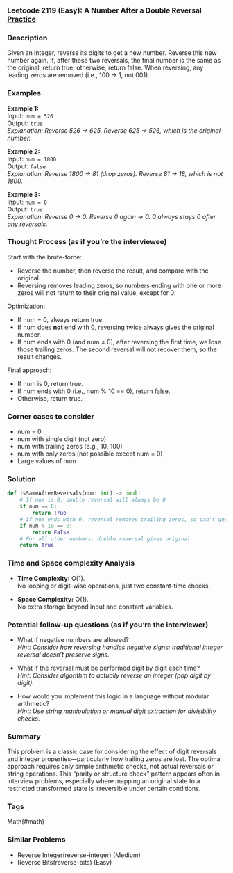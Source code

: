 ### Leetcode 2119 (Easy): A Number After a Double Reversal [Practice](https://leetcode.com/problems/a-number-after-a-double-reversal)

### Description  
Given an integer, reverse its digits to get a new number. Reverse this new number again. If, after these two reversals, the final number is the same as the original, return true; otherwise, return false. When reversing, any leading zeros are removed (i.e., 100 → 1, not 001).

### Examples  

**Example 1:**  
Input: `num = 526`  
Output: `true`  
*Explanation: Reverse 526 → 625. Reverse 625 → 526, which is the original number.*

**Example 2:**  
Input: `num = 1800`  
Output: `false`  
*Explanation: Reverse 1800 → 81 (drop zeros). Reverse 81 → 18, which is not 1800.*

**Example 3:**  
Input: `num = 0`  
Output: `true`  
*Explanation: Reverse 0 → 0. Reverse 0 again → 0. 0 always stays 0 after any reversals.*

### Thought Process (as if you’re the interviewee)  

Start with the brute-force: 
- Reverse the number, then reverse the result, and compare with the original.
- Reversing removes leading zeros, so numbers ending with one or more zeros will not return to their original value, except for 0.

Optimization:
- If num = 0, always return true.
- If num does **not** end with 0, reversing twice always gives the original number.
- If num ends with 0 (and num ≠ 0), after reversing the first time, we lose those trailing zeros. The second reversal will not recover them, so the result changes.

Final approach:  
- If num is 0, return true.
- If num ends with 0 (i.e., num % 10 == 0), return false.
- Otherwise, return true.

### Corner cases to consider  
- num = 0
- num with single digit (not zero)
- num with trailing zeros (e.g., 10, 100)
- num with only zeros (not possible except num = 0)
- Large values of num

### Solution

```python
def isSameAfterReversals(num: int) -> bool:
    # If num is 0, double reversal will always be 0
    if num == 0:
        return True
    # If num ends with 0, reversal removes trailing zeros, so can't get original back
    if num % 10 == 0:
        return False
    # For all other numbers, double reversal gives original
    return True
```

### Time and Space complexity Analysis  

- **Time Complexity:** O(1).  
  No looping or digit-wise operations, just two constant-time checks.

- **Space Complexity:** O(1).  
  No extra storage beyond input and constant variables.

### Potential follow-up questions (as if you’re the interviewer)  

- What if negative numbers are allowed?  
  *Hint: Consider how reversing handles negative signs; traditional integer reversal doesn’t preserve signs.*

- What if the reversal must be performed digit by digit each time?  
  *Hint: Consider algorithm to actually reverse an integer (pop digit by digit).*

- How would you implement this logic in a language without modular arithmetic?  
  *Hint: Use string manipulation or manual digit extraction for divisibility checks.*

### Summary
This problem is a classic case for considering the effect of digit reversals and integer properties—particularly how trailing zeros are lost. The optimal approach requires only simple arithmetic checks, not actual reversals or string operations. This “parity or structure check” pattern appears often in interview problems, especially where mapping an original state to a restricted transformed state is irreversible under certain conditions.

### Tags
Math(#math)

### Similar Problems
- Reverse Integer(reverse-integer) (Medium)
- Reverse Bits(reverse-bits) (Easy)